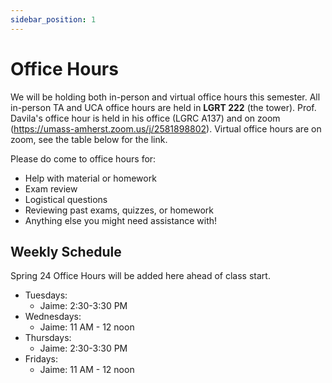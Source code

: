 ```yaml
---
sidebar_position: 1
---
```


# Office Hours

We will be holding both in-person and virtual office hours this semester. All in-person TA and UCA office hours are held in **LGRT 222** (the tower). Prof. Davila's office hour is held in his office (LGRC A137) and on zoom (https://umass-amherst.zoom.us/j/2581898802). Virtual office hours are on zoom, see the table below for the link.

Please do come to office hours for:

-   Help with material or homework
-   Exam review
-   Logistical questions
-   Reviewing past exams, quizzes, or homework
-   Anything else you might need assistance with!

## Weekly Schedule

Spring 24 Office Hours will be added here ahead of class start.
- Tuesdays:
  - Jaime: 2:30-3:30 PM
- Wednesdays:
  - Jaime: 11 AM - 12 noon
- Thursdays:
  - Jaime: 2:30-3:30 PM
- Fridays:
  - Jaime: 11 AM - 12 noon
